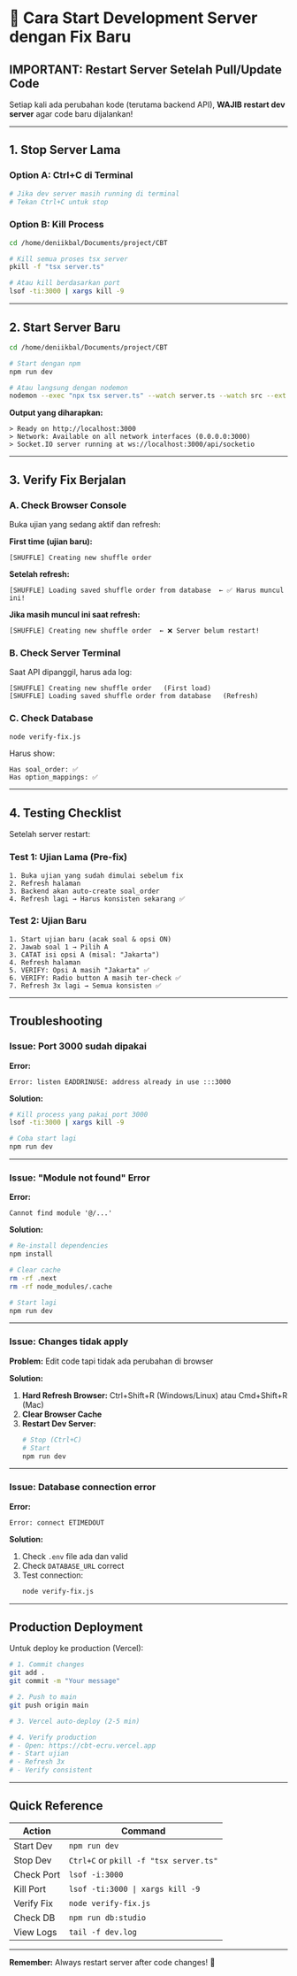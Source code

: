 # 🚀 Cara Start Development Server dengan Fix Baru

## IMPORTANT: Restart Server Setelah Pull/Update Code

Setiap kali ada perubahan kode (terutama backend API), **WAJIB restart dev server** agar code baru dijalankan!

---

## 1. Stop Server Lama

### Option A: Ctrl+C di Terminal
```bash
# Jika dev server masih running di terminal
# Tekan Ctrl+C untuk stop
```

### Option B: Kill Process
```bash
cd /home/deniikbal/Documents/project/CBT

# Kill semua proses tsx server
pkill -f "tsx server.ts"

# Atau kill berdasarkan port
lsof -ti:3000 | xargs kill -9
```

---

## 2. Start Server Baru

```bash
cd /home/deniikbal/Documents/project/CBT

# Start dengan npm
npm run dev

# Atau langsung dengan nodemon
nodemon --exec "npx tsx server.ts" --watch server.ts --watch src --ext ts,tsx,js,jsx 2>&1 | tee dev.log
```

**Output yang diharapkan:**
```
> Ready on http://localhost:3000
> Network: Available on all network interfaces (0.0.0.0:3000)
> Socket.IO server running at ws://localhost:3000/api/socketio
```

---

## 3. Verify Fix Berjalan

### A. Check Browser Console

Buka ujian yang sedang aktif dan refresh:

**First time (ujian baru):**
```
[SHUFFLE] Creating new shuffle order
```

**Setelah refresh:**
```
[SHUFFLE] Loading saved shuffle order from database  ← ✅ Harus muncul ini!
```

**Jika masih muncul ini saat refresh:**
```
[SHUFFLE] Creating new shuffle order  ← ❌ Server belum restart!
```

### B. Check Server Terminal

Saat API dipanggil, harus ada log:
```
[SHUFFLE] Creating new shuffle order   (First load)
[SHUFFLE] Loading saved shuffle order from database   (Refresh)
```

### C. Check Database

```bash
node verify-fix.js
```

Harus show:
```
Has soal_order: ✅
Has option_mappings: ✅
```

---

## 4. Testing Checklist

Setelah server restart:

### Test 1: Ujian Lama (Pre-fix)
```
1. Buka ujian yang sudah dimulai sebelum fix
2. Refresh halaman
3. Backend akan auto-create soal_order
4. Refresh lagi → Harus konsisten sekarang ✅
```

### Test 2: Ujian Baru
```
1. Start ujian baru (acak soal & opsi ON)
2. Jawab soal 1 → Pilih A
3. CATAT isi opsi A (misal: "Jakarta")
4. Refresh halaman
5. VERIFY: Opsi A masih "Jakarta" ✅
6. VERIFY: Radio button A masih ter-check ✅
7. Refresh 3x lagi → Semua konsisten ✅
```

---

## Troubleshooting

### Issue: Port 3000 sudah dipakai

**Error:**
```
Error: listen EADDRINUSE: address already in use :::3000
```

**Solution:**
```bash
# Kill process yang pakai port 3000
lsof -ti:3000 | xargs kill -9

# Coba start lagi
npm run dev
```

---

### Issue: "Module not found" Error

**Error:**
```
Cannot find module '@/...'
```

**Solution:**
```bash
# Re-install dependencies
npm install

# Clear cache
rm -rf .next
rm -rf node_modules/.cache

# Start lagi
npm run dev
```

---

### Issue: Changes tidak apply

**Problem:** Edit code tapi tidak ada perubahan di browser

**Solution:**
1. **Hard Refresh Browser:** Ctrl+Shift+R (Windows/Linux) atau Cmd+Shift+R (Mac)
2. **Clear Browser Cache**
3. **Restart Dev Server:**
   ```bash
   # Stop (Ctrl+C)
   # Start
   npm run dev
   ```

---

### Issue: Database connection error

**Error:**
```
Error: connect ETIMEDOUT
```

**Solution:**
1. Check `.env` file ada dan valid
2. Check `DATABASE_URL` correct
3. Test connection:
   ```bash
   node verify-fix.js
   ```

---

## Production Deployment

Untuk deploy ke production (Vercel):

```bash
# 1. Commit changes
git add .
git commit -m "Your message"

# 2. Push to main
git push origin main

# 3. Vercel auto-deploy (2-5 min)

# 4. Verify production
# - Open: https://cbt-ecru.vercel.app
# - Start ujian
# - Refresh 3x
# - Verify consistent
```

---

## Quick Reference

| Action | Command |
|--------|---------|
| Start Dev | `npm run dev` |
| Stop Dev | `Ctrl+C` or `pkill -f "tsx server.ts"` |
| Check Port | `lsof -i:3000` |
| Kill Port | `lsof -ti:3000 \| xargs kill -9` |
| Verify Fix | `node verify-fix.js` |
| Check DB | `npm run db:studio` |
| View Logs | `tail -f dev.log` |

---

**Remember:** Always restart server after code changes! 🔄
